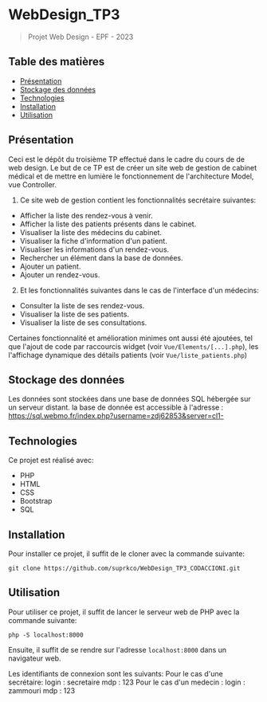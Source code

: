 # WebDesign_TP3

> Projet Web Design - EPF - 2023

## Table des matières

- [Présentation](#présentation)
- [Stockage des données](#stockage-des-données)
- [Technologies](#technologies)
- [Installation](#installation)
- [Utilisation](#utilisation)

## Présentation

Ceci est le dépôt du troisième TP effectué dans le cadre du cours de de web design.
Le but de ce TP est de créer un site web de gestion de cabinet médical et de mettre en lumière le fonctionnement de l'architecture Model, vue Controller.

1. Ce site web de gestion contient les fonctionnalités secrétaire suivantes:
- Afficher la liste des rendez-vous à venir.
- Afficher la liste des patients présents dans le cabinet.
- Visualiser la liste des médecins du cabinet.
- Visualiser la fiche d'information d'un patient.
- Visualiser les informations d'un rendez-vous.
- Rechercher un élément dans la base de données.
- Ajouter un patient.
- Ajouter un rendez-vous.

2. Et les fonctionnalités suivantes dans le cas de l'interface d'un médecins:
- Consulter la liste de ses rendez-vous.
- Visualiser la liste de ses patients.
- Visualiser la liste de ses consultations.

Certaines fonctionnalité et amélioration minimes ont aussi été ajoutées, tel que l'ajout de code par raccourcis widget (voir `Vue/Elements/[...].php`), les l'affichage dynamique des détails patients (voir `Vue/liste_patients.php`)


## Stockage des données

Les données sont stockées dans une base de données SQL hébergée sur un serveur distant.
la base de donnée est accessible à l'adresse : https://sql.webmo.fr/index.php?username=zdj62853&server=cl1-

## Technologies

Ce projet est réalisé avec:
- PHP
- HTML
- CSS
- Bootstrap
- SQL

## Installation

Pour installer ce projet, il suffit de le cloner avec la commande suivante:

    git clone https://github.com/suprkco/WebDesign_TP3_CODACCIONI.git

## Utilisation

Pour utiliser ce projet, il suffit de lancer le serveur web de PHP avec la commande suivante:

    php -S localhost:8000

Ensuite, il suffit de se rendre sur l'adresse `localhost:8000` dans un navigateur web.

Les identifiants de connexion sont les suivants:
Pour le cas d'une secrétaire: 
   login : secretaire
   mdp : 123
Pour le cas d'un medecin : 
   login : zammouri
   mdp : 123
